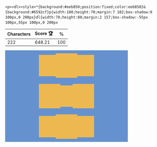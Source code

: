 `<p><dl><style>*{background:#eeb850;position:fixed;color:eeb850}&{background:#6592cf}p{width:180;height:70;margin:7 102;box-shadow:0 100px,0 200px}dl{width:70;height:80;margin:2 157;box-shadow:-55px 100px,55px 100px,0 200px`

| Characters | Score 🏆 | %   |
| ---------- | -------- | --- |
| 222        | 648.21   | 100 |

![](/2025/May2025/28/20250528.png)
